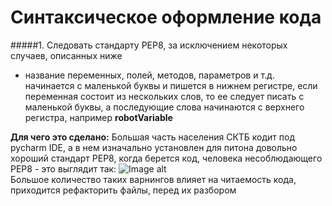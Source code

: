 # Синтаксическое оформление кода

#####1. Следовать стандарту PEP8, за исключением некоторых случаев, описанных ниже
- название переменных, полей, методов, параметров и т.д. начинается с маленькой буквы и пишется в нижнем регистре, 
если переменная состоит из нескольких слов, то ее следует писать с маленькой буквы, а последующие слова начинаются
с верхнего регистра, например **robotVariable**    

**Для чего это сделано:** Большая часть населения СКТБ кодит под pycharm IDE, а в нем изначально установлен для
питона довольно хороший стандарт PEP8, когда берется код, человека несоблюдающего PEP8 - это выглядит так:
![Image alt](https://github.com/ArtemZaZ/Code-Convention/images/PEP8_image1.jpg)  
Большое количество таких варнингов влияет на читаемость кода, приходится рефакторить файлы, перед их разбором



